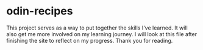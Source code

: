 # odin-recipes
This project serves as a way to put together the skills I've learned. 
It will also get me more involved on my learning journey.
I will look at this file after finishing the site to reflect on my progress.
Thank you for reading. 